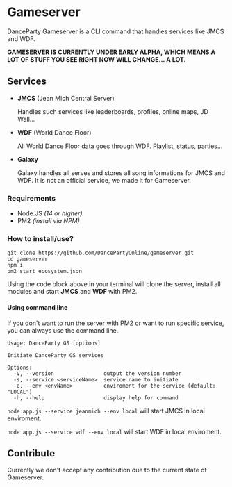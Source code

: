 
# Gameserver

DanceParty Gameserver is a CLI command that handles services like JMCS and WDF.

**GAMESERVER IS CURRENTLY UNDER EARLY ALPHA, WHICH MEANS A LOT OF STUFF YOU SEE RIGHT NOW WILL CHANGE... A LOT.**

## Services

- **JMCS** (Jean Mich Central Server)
    
    Handles such services like leaderboards, profiles, online maps, JD Wall...

- **WDF** (World Dance Floor)

    All World Dance Floor data goes through WDF. Playlist, status, parties...

- **Galaxy**

    Galaxy handles all serves and stores all song informations for JMCS and WDF.
    It is not an official service, we made it for Gameserver.


### Requirements
- Node.JS *(14 or higher)*
- PM2 *(install via NPM)*

### How to install/use?
```
git clone https://github.com/DancePartyOnline/gameserver.git
cd gameserver
npm i
pm2 start ecosystem.json
```
Using the code block above in your terminal will clone the server, 
install all modules and start **JMCS** and **WDF** with PM2.

#### Using command line
If you don't want to run the server with PM2 or want to run specific service,
you can always use the command line.
```
Usage: DanceParty GS [options]

Initiate DanceParty GS services

Options:
  -V, --version                output the version number
  -s, --service <serviceName>  service name to initiate
  -e, --env <envName>          enviroment for the service (default: "LOCAL")
  -h, --help                   display help for command
```
`node app.js --service jeanmich --env local` will start JMCS in local enviroment.

`node app.js --service wdf --env local` will start WDF in local enviroment.

## Contribute
Currently we don't accept any contribution due to the current state of Gameserver.

